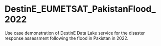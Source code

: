 # DestinE_EUMETSAT_PakistanFlood_2022
 Use case demonstration of DestinE Data Lake service for the disaster response assessment following the flood in Pakistan in 2022.
